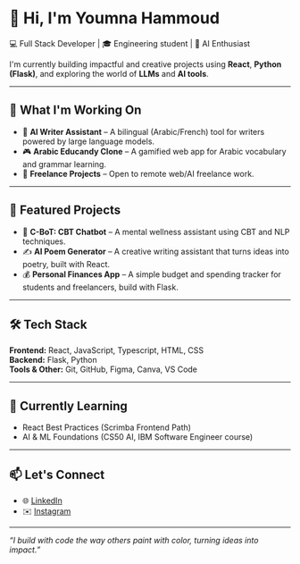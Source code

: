 # 👋 Hi, I'm Youmna Hammoud

💻 Full Stack Developer | 🎓 Engineering student | 🤖 AI Enthusiast

I'm currently building impactful and creative projects using **React**, **Python (Flask)**, and exploring the world of **LLMs** and **AI tools**.

---

## 🚀 What I'm Working On
- 🧠 **AI Writer Assistant** – A bilingual (Arabic/French) tool for writers powered by large language models.
- 🎮 **Arabic Educandy Clone** – A gamified web app for Arabic vocabulary and grammar learning.
- 💼 **Freelance Projects** – Open to remote web/AI freelance work.

---

## 🧩 Featured Projects
- 🧘 **C-BoT: CBT Chatbot** – A mental wellness assistant using CBT and NLP techniques.
- ✍️ **AI Poem Generator** – A creative writing assistant that turns ideas into poetry, built with React.
- 💰 **Personal Finances App** – A simple budget and spending tracker for students and freelancers, build with Flask.

---

## 🛠️ Tech Stack
**Frontend:** React, JavaScript, Typescript, HTML, CSS  
**Backend:** Flask, Python  
**Tools & Other:** Git, GitHub, Figma, Canva, VS Code

---

## 🌱 Currently Learning
- React Best Practices (Scrimba Frontend Path)
- AI & ML Foundations (CS50 AI, IBM Software Engineer course)

---

## 📫 Let's Connect
- 🌐 [LinkedIn](https://www.linkedin.com/in/youmna-hammoud)
- ✉️ [Instagram](https://www.instagram.com/youmnalearns)

---

*“I build with code the way others paint with color, turning ideas into impact.”*
